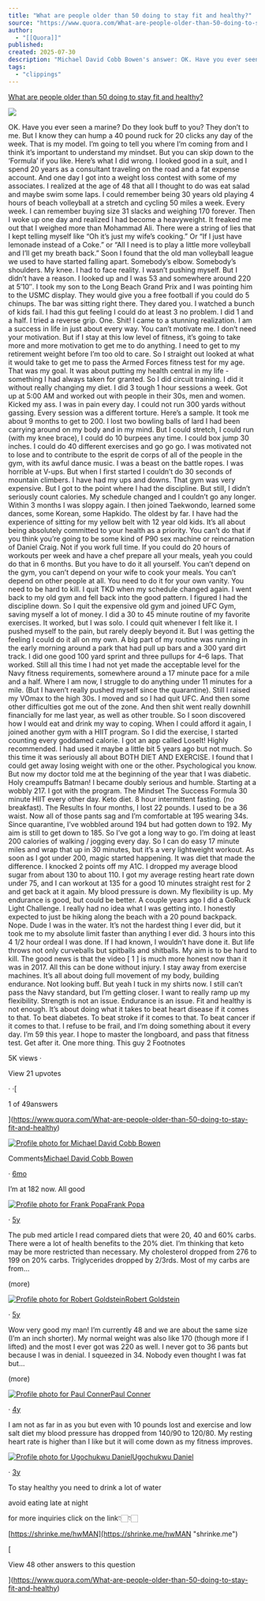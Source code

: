 ```yaml
---
title: "What are people older than 50 doing to stay fit and healthy?"
source: "https://www.quora.com/What-are-people-older-than-50-doing-to-stay-fit-and-healthy/answer/Michael-David-Cobb-Bowen?__filter__=all&__nsrc__=3&__sncid__=66441030024"
author:
  - "[[Quora]]"
published:
created: 2025-07-30
description: "Michael David Cobb Bowen's answer: OK. Have you ever seen a marine? Do they look buff to you? They don’t to me. But I know they can hump a 40 pound ruck for 20 clicks any day of the week. That is my model. I’m going to tell you where I’m coming from and I think it’s important to understand my min..."
tags:
  - "clippings"
---
```

[What are people older than 50 doing to stay fit and healthy?](https://www.quora.com/What-are-people-older-than-50-doing-to-stay-fit-and-healthy)

![](https://qph.cf2.quoracdn.net/main-qimg-3440f983a935f6f2150a61ea91d4d6ca-pjlq)

OK. Have you ever seen a marine? Do they look buff to you? They don’t to me. But I know they can hump a 40 pound ruck for 20 clicks any day of the week. That is my model. I’m going to tell you where I’m coming from and I think it’s important to understand my mindset. But you can skip down to the ‘Formula’ if you like. Here’s what I did wrong. I looked good in a suit, and I spend 20 years as a consultant traveling on the road and a fat expense account. And one day I got into a weight loss contest with some of my associates. I realized at the age of 48 that all I thought to do was eat salad and maybe swim some laps. I could remember being 30 years old playing 4 hours of beach volleyball at a stretch and cycling 50 miles a week. Every week. I can remember buying size 31 slacks and weighing 170 forever. Then I woke up one day and realized I had become a heavyweight. It freaked me out that I weighed more than Mohammad Ali. There were a string of lies that I kept telling myself like “Oh it’s just my wife’s cooking.” Or “If I just have lemonade instead of a Coke.” or “All I need is to play a little more volleyball and I’ll get my breath back.” Soon I found that the old man volleyball league we used to have started falling apart. Somebody’s elbow. Somebody’s shoulders. My knee. I had to face reality. I wasn’t pushing myself. But I didn’t have a reason. I looked up and I was 53 and somewhere around 220 at 5′10″. I took my son to the Long Beach Grand Prix and I was pointing him to the USMC display. They would give you a free football if you could do 5 chinups. The bar was sitting right there. They dared you. I watched a bunch of kids fail. I had this gut feeling I could do at least 3 no problem. I did 1 and a half. I tried a reverse grip. One. Shit! I came to a stunning realization. I am a success in life in just about every way. You can’t motivate me. I don’t need your motivation. But if I stay at this low level of fitness, it’s going to take more and more motivation to get me to do anything. I need to get to my retirement weight before I’m too old to care. So I straight out looked at what it would take to get me to pass the Armed Forces fitness test for my age. That was my goal. It was about putting my health central in my life - something I had always taken for granted. So I did circuit training. I did it without really changing my diet. I did 3 tough 1 hour sessions a week. Got up at 5:00 AM and worked out with people in their 30s, men and women. Kicked my ass. I was in pain every day. I could not run 300 yards without gassing. Every session was a different torture. Here’s a sample. It took me about 9 months to get to 200. I lost two bowling balls of lard I had been carrying around on my body and in my mind. But I could stretch, I could run (with my knee brace), I could do 10 burpees any time. I could box jump 30 inches. I could do 40 different exercises and go go go. I was motivated not to lose and to contribute to the esprit de corps of all of the people in the gym, with its awful dance music. I was a beast on the battle ropes. I was horrible at V-ups. But when I first started I couldn’t do 30 seconds of mountain climbers. I have had my ups and downs. That gym was very expensive. But I got to the point where I had the discipline. But still, I didn’t seriously count calories. My schedule changed and I couldn’t go any longer. Within 3 months I was sloppy again. I then joined Taekwondo, learned some dances, some Korean, some Hapkido. The oldest by far. I have had the experience of sitting for my yellow belt with 12 year old kids. It’s all about being absolutely committed to your health as a priority. You can’t do that if you think you’re going to be some kind of P90 sex machine or reincarnation of Daniel Craig. Not if you work full time. If you could do 20 hours of workouts per week and have a chef prepare all your meals, yeah you could do that in 6 months. But you have to do it all yourself. You can’t depend on the gym, you can’t depend on your wife to cook your meals. You can’t depend on other people at all. You need to do it for your own vanity. You need to be hard to kill. I quit TKD when my schedule changed again. I went back to my old gym and fell back into the good pattern. I figured I had the discipline down. So I quit the expensive old gym and joined UFC Gym, saving myself a lot of money. I did a 30 to 45 minute routine of my favorite exercises. It worked, but I was solo. I could quit whenever I felt like it. I pushed myself to the pain, but rarely deeply beyond it. But I was getting the feeling I could do it all on my own. A big part of my routine was running in the early morning around a park that had pull up bars and a 300 yard dirt track. I did one good 100 yard sprint and three pullups for 4–6 laps. That worked. Still all this time I had not yet made the acceptable level for the Navy fitness requirements, somewhere around a 17 minute pace for a mile and a half. Where I am now, I struggle to do anything under 11 minutes for a mile. (But I haven’t really pushed myself since the quarantine). Still I raised my VOmax to the high 30s. I moved and so I had quit UFC. And then some other difficulties got me out of the zone. And then shit went really downhill financially for me last year, as well as other trouble. So I soon discovered how I would eat and drink my way to coping. When I could afford it again, I joined another gym with a HIIT program. So I did the exercise, I started counting every goddamed calorie. I got an app called LoseIt! Highly recommended. I had used it maybe a little bit 5 years ago but not much. So this time it was seriously all about BOTH DIET AND EXERCISE. I found that I could get away losing weight with one or the other. Psychological you know. But now my doctor told me at the beginning of the year that I was diabetic. Holy creampuffs Batman! I became doubly serious and humble. Starting at a wobbly 217. I got with the program. The Mindset The Success Formula 30 minute HIIT every other day. Keto diet. 8 hour intermittent fasting. (no breakfast). The Results In four months, I lost 22 pounds. I used to be a 36 waist. Now all of those pants sag and I’m comfortable at 195 wearing 34s. Since quarantine, I’ve wobbled around 194 but had gotten down to 192. My aim is still to get down to 185. So I’ve got a long way to go. I’m doing at least 200 calories of walking / jogging every day. So I can do easy 17 minute miles and wrap that up in 30 minutes, but it’s a very lightweight workout. As soon as I got under 200, magic started happening. It was diet that made the difference. I knocked 2 points off my A1C. I dropped my average blood sugar from about 130 to about 110. I got my average resting heart rate down under 75, and I can workout at 135 for a good 10 minutes straight rest for 2 and get back at it again. My blood pressure is down. My flexibility is up. My endurance is good, but could be better. A couple years ago I did a GoRuck Light Challenge. I really had no idea what I was getting into. I honestly expected to just be hiking along the beach with a 20 pound backpack. Nope. Dude I was in the water. It’s not the hardest thing I ever did, but it took me to my absolute limit faster than anything I ever did. 3 hours into this 4 1/2 hour ordeal I was done. If I had known, I wouldn’t have done it. But life throws not only curveballs but spitballs and shitballs. My aim is to be hard to kill. The good news is that the video \[ 1 \] is much more honest now than it was in 2017. All this can be done without injury. I stay away from exercise machines. It’s all about doing full movement of my body, building endurance. Not looking buff. But yeah I tuck in my shirts now. I still can’t pass the Navy standard, but I’m getting closer. I want to really ramp up my flexibility. Strength is not an issue. Endurance is an issue. Fit and healthy is not enough. It’s about doing what it takes to beat heart disease if it comes to that. To beat diabetes. To beat stroke if it comes to that. To beat cancer if it comes to that. I refuse to be frail, and I’m doing something about it every day. I’m 59 this year. I hope to master the longboard, and pass that fitness test. Get after it. One more thing. This guy 2 Footnotes

5K views ·

View 21 upvotes

· ·[

1 of 49answers

](https://www.quora.com/What-are-people-older-than-50-doing-to-stay-fit-and-healthy)

[![Profile photo for Michael David Cobb Bowen](https://qph.cf2.quoracdn.net/main-thumb-17296487-100-nuswfmmvsmekbujhoikudktinmtidakz.jpeg)](https://www.quora.com/profile/Michael-David-Cobb-Bowen)

  

Comments[Michael David Cobb Bowen](https://www.quora.com/profile/Michael-David-Cobb-Bowen)

· [6mo](https://www.quora.com/What-are-people-older-than-50-doing-to-stay-fit-and-healthy/answer/Michael-David-Cobb-Bowen?comment_id=449536288&comment_type=2)

I’m at 182 now. All good

[![Profile photo for Frank Popa](https://qph.cf2.quoracdn.net/main-thumb-103324991-200-wykejkaplhqsrtskqugcipohzlhgzhtb.jpeg)](https://www.quora.com/profile/Frank-Popa)[Frank Popa](https://www.quora.com/profile/Frank-Popa)

· [5y](https://www.quora.com/What-are-people-older-than-50-doing-to-stay-fit-and-healthy/answer/Michael-David-Cobb-Bowen?comment_id=145039511&comment_type=2)

The pub med article I read compared diets that were 20, 40 and 60% carbs. There were a lot of health benefits to the 20% diet. I’m thinking that keto may be more restricted than necessary. My cholesterol dropped from 276 to 199 on 20% carbs. Triglycerides dropped by 2/3rds. Most of my carbs are from…

(more)

[![Profile photo for Robert Goldstein](https://qph.cf2.quoracdn.net/main-thumb-126256811-200-rpzywfvayhnnxqexlgvmxbhigbjetqxu.jpeg)](https://www.quora.com/profile/Robert-Goldstein-17)[Robert Goldstein](https://www.quora.com/profile/Robert-Goldstein-17)

· [5y](https://www.quora.com/What-are-people-older-than-50-doing-to-stay-fit-and-healthy/answer/Michael-David-Cobb-Bowen?comment_id=145037733&comment_type=2)

Wow very good my man! I’m currently 48 and we are about the same size (I’m an inch shorter). My normal weight was also like 170 (though more if I lifted) and the most I ever got was 220 as well. I never got to 36 pants but because I was in denial. I squeezed in 34. Nobody even thought I was fat but…

(more)

[![Profile photo for Paul Conner](https://qph.cf2.quoracdn.net/main-thumb-321865309-200-odrchnvmdkbtxzgffmsasuieqqhelgpf.jpeg)](https://www.quora.com/profile/Paul-Conner-8)[Paul Conner](https://www.quora.com/profile/Paul-Conner-8)

· [4y](https://www.quora.com/What-are-people-older-than-50-doing-to-stay-fit-and-healthy/answer/Michael-David-Cobb-Bowen?comment_id=207237215&comment_type=2)

I am not as far in as you but even with 10 pounds lost and exercise and low salt diet my blood pressure has dropped from 140/90 to 120/80. My resting heart rate is higher than I like but it will come down as my fitness improves.

[![Profile photo for Ugochukwu Daniel](https://qph.cf2.quoracdn.net/main-thumb-1560282428-200-sggikobwhyzknpajghyiuzunrgmeikkr.jpeg)](https://www.quora.com/profile/Ugochukwu-Daniel-20)[Ugochukwu Daniel](https://www.quora.com/profile/Ugochukwu-Daniel-20)

· [3y](https://www.quora.com/What-are-people-older-than-50-doing-to-stay-fit-and-healthy/answer/Michael-David-Cobb-Bowen?comment_id=216248471&comment_type=2)

To stay healthy you need to drink a lot of water

avoid eating late at night

for more inquiries click on the link👇🏻👇🏻

[https://shrinke.me/hwMAN](https://shrinke.me/hwMAN "shrinke.me")

[

View 48 other answers to this question

](https://www.quora.com/What-are-people-older-than-50-doing-to-stay-fit-and-healthy)